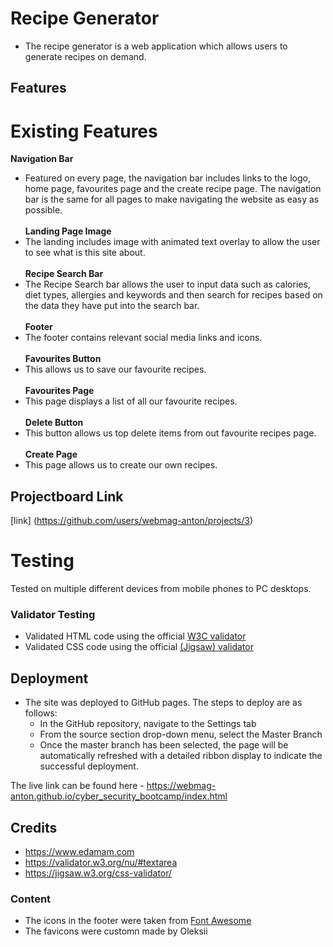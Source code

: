 # Recipe Generator
- The recipe generator is a web application which allows users to generate recipes on demand.

## Features
# Existing Features
 __Navigation Bar__ <br/>
- Featured on every page, the navigation bar includes links to the logo, home page, favourites page and the create recipe page. The navigation bar is the same for all pages to make navigating the website as easy as possible.<br/><br/>
 __Landing Page Image__ <br/>
- The landing includes image with animated text overlay to allow the user to see what is this site about.<br/><br/>
 __Recipe Search Bar__ <br/>
- The Recipe Search bar allows the user to input data such as calories, diet types, allergies and keywords and then search for recipes based on the data they have put into the search bar.<br/><br/>
 __Footer__ <br/>
- The footer contains relevant social media links and icons.<br/><br/>
 __Favourites Button__ <br/>
- This allows us to save our favourite recipes.<br/><br/>
 __Favourites Page__ <br/>
- This page displays a list of all our favourite recipes.<br/><br/>
 __Delete Button__ <br/>
- This button allows us top delete items from out favourite recipes page.<br/><br/>
 __Create Page__ <br/>
- This page allows us to create our own recipes.<br/>

## Projectboard Link
[link] (https://github.com/users/webmag-anton/projects/3)

# Testing
Tested on multiple different devices from mobile phones to PC desktops.

### Validator Testing 

- Validated HTML code using the official [W3C validator](https://validator.w3.org/nu/?doc=https%3A%2F%2Fcode-institute-org.github.io%2Flove-running-2.0%2Findex.html)
- Validated CSS code using the official [(Jigsaw) validator](https://jigsaw.w3.org/css-validator/validator?uri=https%3A%2F%2Fvalidator.w3.org%2Fnu%2F%3Fdoc%3Dhttps%253A%252F%252Fcode-institute-org.github.io%252Flove-running-2.0%252Findex.html&profile=css3svg&usermedium=all&warning=1&vextwarning=&lang=en#css)

## Deployment

- The site was deployed to GitHub pages. The steps to deploy are as follows: 
  - In the GitHub repository, navigate to the Settings tab 
  - From the source section drop-down menu, select the Master Branch
  - Once the master branch has been selected, the page will be automatically refreshed with a detailed ribbon display to indicate the successful deployment. 

The live link can be found here - https://webmag-anton.github.io/cyber_security_bootcamp/index.html

## Credits 

- https://www.edamam.com
- https://validator.w3.org/nu/#textarea
- https://jigsaw.w3.org/css-validator/

### Content 

- The icons in the footer were taken from [Font Awesome](https://fontawesome.com/)
- The favicons were customn made by Oleksii
